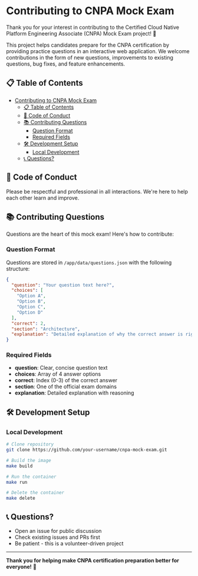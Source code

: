 # Contributing to CNPA Mock Exam

 Thank you for your interest in contributing to the Certified Cloud Native Platform Engineering Associate (CNPA) Mock Exam project! 🎉

This project helps candidates prepare for the CNPA certification by providing practice questions in an interactive web application. We welcome contributions in the form of new questions, improvements to existing questions, bug fixes, and feature enhancements.

## 📋 Table of Contents

- [Contributing to CNPA Mock Exam](#contributing-to--valuesshortname--mock-exam)
  - [📋 Table of Contents](#-table-of-contents)
  - [🤝 Code of Conduct](#-code-of-conduct)
  - [📚 Contributing Questions](#-contributing-questions)
    - [Question Format](#question-format)
    - [Required Fields](#required-fields)
  - [🛠️ Development Setup](#️-development-setup)
    - [Local Development](#local-development)
  - [📞 Questions?](#-questions)

## 🤝 Code of Conduct

Please be respectful and professional in all interactions. We're here to help each other learn and improve.

## 📚 Contributing Questions

Questions are the heart of this mock exam! Here's how to contribute:

### Question Format

Questions are stored in `/app/data/questions.json` with the following structure:

```json
{
  "question": "Your question text here?",
  "choices": [
    "Option A",
    "Option B",
    "Option C",
    "Option D"
  ],
  "correct": 2,
  "section": "Architecture",
  "explanation": "Detailed explanation of why the correct answer is right and why other options are wrong."
}
```

### Required Fields

- **question**: Clear, concise question text
- **choices**: Array of 4 answer options
- **correct**: Index (0-3) of the correct answer
- **section**: One of the official exam domains
- **explanation**: Detailed explanation with reasoning

## 🛠️ Development Setup

### Local Development

```bash
# Clone repository
git clone https://github.com/your-username/cnpa-mock-exam.git

# Build the image
make build

# Run the container
make run

# Delete the container
make delete
```

## 📞 Questions?

- Open an issue for public discussion
- Check existing issues and PRs first
- Be patient - this is a volunteer-driven project

---

**Thank you for helping make CNPA certification preparation better for everyone!** 🎯
